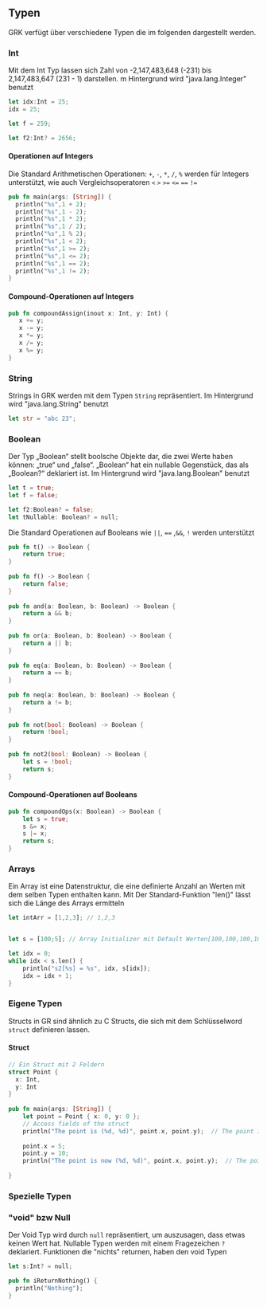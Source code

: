 ## Typen

GRK verfügt über verschiedene Typen die im folgenden dargestellt werden.

### Int
Mit dem Int Typ lassen sich Zahl von -2,147,483,648 (-231) bis  2,147,483,647 (231 - 1) darstellen. m Hintergrund wird "java.lang.Integer" benutzt

```rust
let idx:Int = 25;
idx = 25;

let f = 259;

let f2:Int? = 2656;
```
#### Operationen auf Integers
Die Standard Arithmetischen Operationen: `+`, `-`, `*`, `/`, `%` werden für Integers unterstützt, wie auch Vergleichsoperatoren `<` `>` `>=` `<=`  `==` `!=`

```rust
pub fn main(args: [String]) {  
  println("%s",1 + 2);  
  println("%s",1 - 2);  
  println("%s",1 * 2);  
  println("%s",1 / 2);  
  println("%s",1 % 2);  
  println("%s",1 < 2);  
  println("%s",1 >= 2);  
  println("%s",1 <= 2);  
  println("%s",1 == 2);  
  println("%s",1 != 2);
}
```

#### Compound-Operationen auf Integers
```rust
pub fn compoundAssign(inout x: Int, y: Int) {  
   x += y;  
   x -= y;  
   x *= y;  
   x /= y;  
   x %= y;  
}
```

### String
Strings in GRK werden mit dem Typen `String` repräsentiert. Im Hintergrund wird "java.lang.String" benutzt

```rust
let str = "abc 23";
```

### Boolean
Der Typ „Boolean“ stellt boolsche Objekte dar, die zwei Werte haben können: „true“ und „false“. „Boolean“ hat ein nullable Gegenstück, das als „Boolean?“ deklariert ist. Im Hintergrund wird "java.lang.Boolean" benutzt

```rust
let t = true;
let f = false;

let f2:Boolean? = false;
let tNullable: Boolean? = null;
```

Die Standard Operationen auf Booleans wie `||`, `==` ,`&&`, `!` werden unterstützt

```rust
pub fn t() -> Boolean {  
    return true;  
}  
  
pub fn f() -> Boolean {  
    return false;  
}  
  
pub fn and(a: Boolean, b: Boolean) -> Boolean {  
    return a && b;  
}  
  
pub fn or(a: Boolean, b: Boolean) -> Boolean {  
    return a || b;  
}  
  
pub fn eq(a: Boolean, b: Boolean) -> Boolean {  
    return a == b;  
}  
  
pub fn neq(a: Boolean, b: Boolean) -> Boolean {  
    return a != b;  
}  
  
pub fn not(bool: Boolean) -> Boolean {  
    return !bool;  
}  
  
pub fn not2(bool: Boolean) -> Boolean {  
    let s = !bool;  
    return s;  
}
```

#### Compound-Operationen auf Booleans
```rust
pub fn compoundOps(x: Boolean) -> Boolean {  
    let s = true;  
    s &= x;
    s |= x;   
    return s;  
}  
```


### Arrays
Ein Array ist eine Datenstruktur, die eine definierte Anzahl an Werten mit dem selben Typen enthalten kann. 
Mit Der Standard-Funktion "len()" lässt sich die Länge des Arrays ermitteln
```rust
let intArr = [1,2,3]; // 1,2,3


let s = [100;5]; // Array Initializer mit Default Werten[100,100,100,100]

let idx = 0;  
while idx < s.len() {  
    println("s2[%s] = %s", idx, s[idx]);  
    idx = idx + 1;  
}
```


### Eigene Typen
Structs in GR sind ähnlich zu C Structs, die sich mit dem Schlüsselword `struct` definieren lassen.
#### Struct

```rust
// Ein Struct mit 2 Feldern
struct Point {  
  x: Int,  
  y: Int  
}  
  
pub fn main(args: [String]) {  
    let point = Point { x: 0, y: 0 };  
    // Access fields of the struct  
    println("The point is (%d, %d)", point.x, point.y);  // The point is (0, 0)
  
    point.x = 5;  
    point.y = 10;  
    println("The point is now (%d, %d)", point.x, point.y);  // The point is now (5, 10)
 
}

```



### Spezielle Typen
### "void" bzw Null
Der Void Typ wird durch `null` repräsentiert, um auszusagen, dass etwas keinen Wert hat. Nullable Typen werden mit einem Fragezeichen `?`  deklariert. Funktionen die "nichts" returnen, haben den void Typen

```rust
let s:Int? = null;
```

```rust
pub fn iReturnNothing() {
  println("Nothing");
}
```